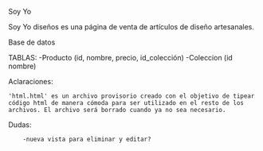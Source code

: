 Soy Yo

Soy Yo diseños es una página de venta de artículos de diseño artesanales.

Base de datos

TABLAS: 
        -Producto (id, nombre, precio, id_colección)
        -Coleccion (id nombre)

Aclaraciones: 

    'html.html' es un archivo provisorio creado con el objetivo de tipear código html de manera cómoda para ser utilizado en el resto de los archivos. El archivo será borrado cuando ya no sea necesario.

Dudas:

        -nueva vista para eliminar y editar?